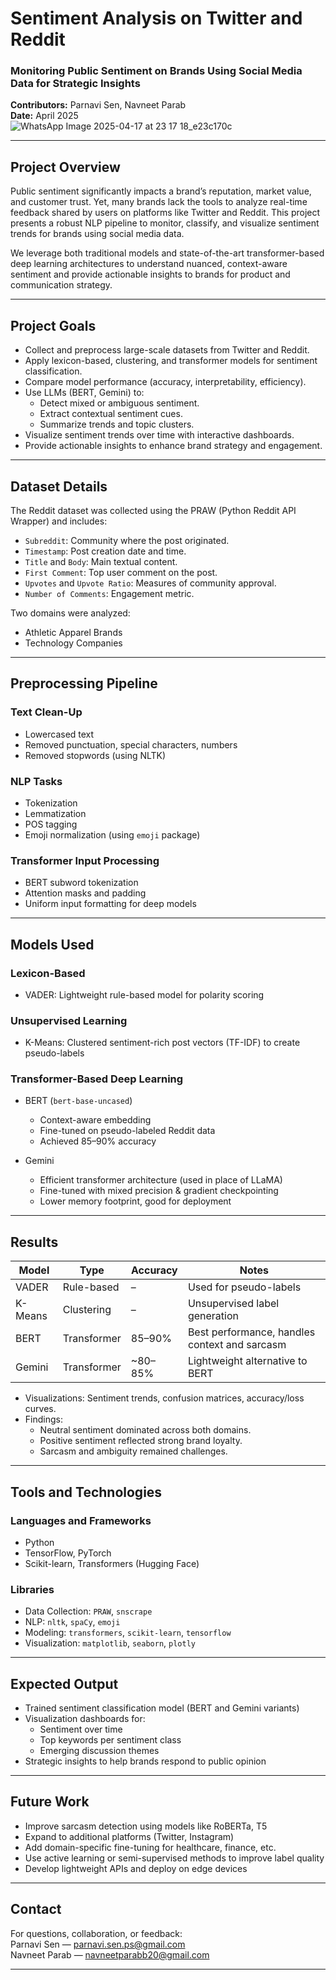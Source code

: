 # Sentiment Analysis on Twitter and Reddit

### Monitoring Public Sentiment on Brands Using Social Media Data for Strategic Insights  
**Contributors:** Parnavi Sen, Navneet Parab  
**Date:** April 2025  
![WhatsApp Image 2025-04-17 at 23 17 18_e23c170c](https://github.com/user-attachments/assets/4e4af7af-0ee8-4210-b157-7d0eb43e326e)

---

## Project Overview

Public sentiment significantly impacts a brand’s reputation, market value, and customer trust. Yet, many brands lack the tools to analyze real-time feedback shared by users on platforms like Twitter and Reddit. This project presents a robust NLP pipeline to monitor, classify, and visualize sentiment trends for brands using social media data.

We leverage both traditional models and state-of-the-art transformer-based deep learning architectures to understand nuanced, context-aware sentiment and provide actionable insights to brands for product and communication strategy.

---

## Project Goals

- Collect and preprocess large-scale datasets from Twitter and Reddit.
- Apply lexicon-based, clustering, and transformer models for sentiment classification.
- Compare model performance (accuracy, interpretability, efficiency).
- Use LLMs (BERT, Gemini) to:
  - Detect mixed or ambiguous sentiment.
  - Extract contextual sentiment cues.
  - Summarize trends and topic clusters.
- Visualize sentiment trends over time with interactive dashboards.
- Provide actionable insights to enhance brand strategy and engagement.

---

## Dataset Details

The Reddit dataset was collected using the PRAW (Python Reddit API Wrapper) and includes:

- `Subreddit`: Community where the post originated.
- `Timestamp`: Post creation date and time.
- `Title` and `Body`: Main textual content.
- `First Comment`: Top user comment on the post.
- `Upvotes` and `Upvote Ratio`: Measures of community approval.
- `Number of Comments`: Engagement metric.

Two domains were analyzed:
- Athletic Apparel Brands
- Technology Companies

---

## Preprocessing Pipeline

### Text Clean-Up
- Lowercased text
- Removed punctuation, special characters, numbers
- Removed stopwords (using NLTK)

### NLP Tasks
- Tokenization  
- Lemmatization  
- POS tagging  
- Emoji normalization (using `emoji` package)

### Transformer Input Processing
- BERT subword tokenization
- Attention masks and padding
- Uniform input formatting for deep models

---

## Models Used

### Lexicon-Based
- VADER: Lightweight rule-based model for polarity scoring

### Unsupervised Learning
- K-Means: Clustered sentiment-rich post vectors (TF-IDF) to create pseudo-labels

### Transformer-Based Deep Learning
- BERT (`bert-base-uncased`)
  - Context-aware embedding
  - Fine-tuned on pseudo-labeled Reddit data
  - Achieved 85–90% accuracy

- Gemini
  - Efficient transformer architecture (used in place of LLaMA)
  - Fine-tuned with mixed precision & gradient checkpointing
  - Lower memory footprint, good for deployment

---

## Results

| Model   | Type       | Accuracy | Notes |
|---------|------------|----------|-------|
| VADER   | Rule-based | –        | Used for pseudo-labels |
| K-Means | Clustering | –        | Unsupervised label generation |
| BERT    | Transformer| 85–90%   | Best performance, handles context and sarcasm |
| Gemini  | Transformer| ~80–85%  | Lightweight alternative to BERT |

- Visualizations: Sentiment trends, confusion matrices, accuracy/loss curves.
- Findings:
  - Neutral sentiment dominated across both domains.
  - Positive sentiment reflected strong brand loyalty.
  - Sarcasm and ambiguity remained challenges.

---

## Tools and Technologies

### Languages and Frameworks
- Python  
- TensorFlow, PyTorch  
- Scikit-learn, Transformers (Hugging Face)

### Libraries
- Data Collection: `PRAW`, `snscrape`
- NLP: `nltk`, `spaCy`, `emoji`
- Modeling: `transformers`, `scikit-learn`, `tensorflow`
- Visualization: `matplotlib`, `seaborn`, `plotly`


---

## Expected Output

- Trained sentiment classification model (BERT and Gemini variants)
- Visualization dashboards for:
  - Sentiment over time
  - Top keywords per sentiment class
  - Emerging discussion themes
- Strategic insights to help brands respond to public opinion

---

## Future Work

- Improve sarcasm detection using models like RoBERTa, T5
- Expand to additional platforms (Twitter, Instagram)
- Add domain-specific fine-tuning for healthcare, finance, etc.
- Use active learning or semi-supervised methods to improve label quality
- Develop lightweight APIs and deploy on edge devices

---

## Contact

For questions, collaboration, or feedback:  
Parnavi Sen — [parnavi.sen.ps@gmail.com](mailto:parnavi.sen.ps@gmail.com)  
Navneet Parab — [navneetparabb20@gmail.com](mailto:navneetparabb20@gmail.com)

---


